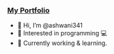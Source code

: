 ### [My Portfolio](https://ashwani341.github.io/portfolio2)
- 👋 Hi, I’m @ashwani341
- 👀 Interested in programming 💻
- 🌱 Currently working & learning.

<!-- - 💞️ I’m looking to collaborate on ... -->
<!-- - 📫 How to reach me ... -->

<!---
ashwani341/ashwani341 is a ✨ special ✨ repository because its `README.md` (this file) appears on your GitHub profile.
You can click the Preview link to take a look at your changes.
--->
